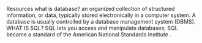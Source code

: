 Resources
what is database?
an organized collection of structured information, or data, typically stored electronically in a computer system. A database is usually controlled by a database management system (DBMS).
WHAT IS SQL?
SQL lets you access and manipulate databases; SQL became a standard of the American National Standards Institute .